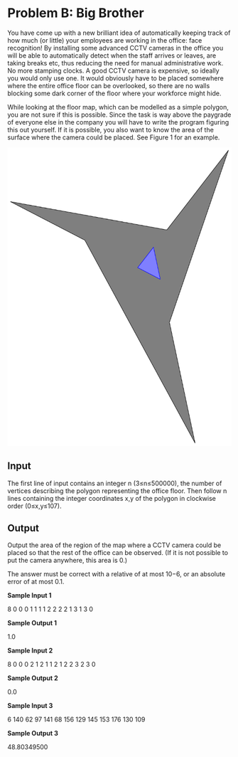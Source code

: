 # Problem B: Big Brother

You have come up with a new brilliant idea of automatically keeping track of how much (or little) your employees are working in the office: face recognition! By installing some advanced CCTV cameras in the office you will be able to automatically detect when the staff arrives or leaves, are taking breaks etc, thus reducing the need for manual administrative work. No more stamping clocks.
A good CCTV camera is expensive, so ideally you would only use one. It would obviously have to be placed somewhere where the entire office floor can be overlooked, so there are no walls blocking some dark corner of the floor where your workforce might hide.

While looking at the floor map, which can be modelled as a simple polygon, you are not sure if this is possible. Since the task is way above the paygrade of everyone else in the company you will have to write the program figuring this out yourself. If it is possible, you also want to know the area of the surface where the camera could be placed. See Figure 1 for an example.

![](img-0002.png)

## Input
The first line of input contains an integer n (3≤n≤500000), the number of vertices describing the polygon representing the office floor. Then follow n lines containing the integer coordinates x,y of the polygon in clockwise order (0≤x,y≤107).

## Output
Output the area of the region of the map where a CCTV camera could be placed so that the rest of the office can be observed. (If it is not possible to put the camera anywhere, this area is 0.)

The answer must be correct with a relative of at most 10−6, or an absolute error of at most 0.1.

**Sample Input 1**

8
0 0
0 1
1 1
1 2
2 2
2 1
3 1
3 0

**Sample Output 1**

1.0

**Sample Input 2**

8
0 0
0 2
1 2
1 1
2 1
2 2
3 2
3 0

**Sample Output 2**

0.0

**Sample Input 3**

6
140 62
97 141
68 156
129 145
153 176
130 109

**Sample Output 3**

48.80349500
